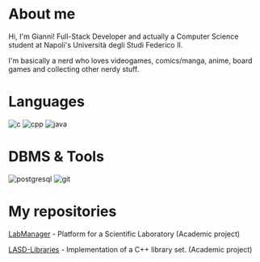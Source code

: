# About me
Hi, I'm Gianni! Full-Stack Developer and actually a Computer Science student at Napoli's Università degli Studi Federico II.

I'm basically a nerd who loves videogames, comics/manga, anime, board games and collecting other nerdy stuff.

# Languages
![c](https://user-images.githubusercontent.com/43990877/213594305-b92e68b1-596d-484f-85fe-2727a776ee1b.png)
![cpp](https://user-images.githubusercontent.com/43990877/213594315-ccf437ad-3eff-4be0-9ffd-9dc9628c2d09.png)
![java](https://user-images.githubusercontent.com/43990877/213594324-66b39a47-6a62-4344-845d-d867bca4cdab.png)

# DBMS & Tools
![postgresql](https://user-images.githubusercontent.com/43990877/213594344-2d9d8ec9-587f-4afe-86b9-cea1fd0223e8.png)
![git](https://user-images.githubusercontent.com/43990877/215758384-e534f342-bd51-4a92-8bac-9d9b914360f7.png)

# My repositories
[LabManager](https://github.com/Gazen27/LabManager) - Platform for a Scientific Laboratory (Academic project)

[LASD-Libraries](https://github.com/Gazen27/LASD-Libraries) - Implementation of a C++ library set. (Academic project)

